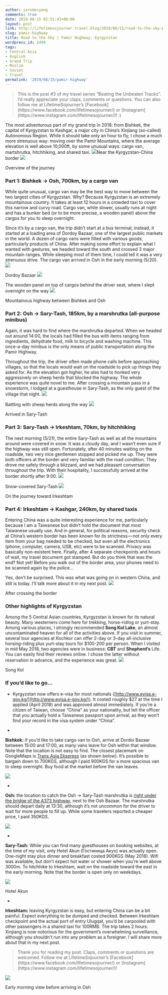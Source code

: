 ```yaml
---
author: jeromecyang
comments: true
date: 2019-08-15 02:51:43+00:00
layout: post
link: http://lifetimesojourner.travel.blog/2019/08/15/road-to-the-sky-pamir-highway-kyrgyzstan/
slug: pamir-highway
title: Road to the Sky | Pamir Highway, Kyrgyzstan
wordpress_id: 2499
tags:
- Central Asia
- English
- Grand Trip
- Muslim
- Soviet
- Travel
permalink: '2019/08/15/pamir-highway'
---
```


<blockquote>This is the post #3 of my travel series “Beating the Unbeaten Tracks”. I’d really appreciate your claps, comments or questions. You can also follow me at LifetimeSojourner’s [Facebook](https://www.facebook.com/lifetimesojourner/) or [Instagram](https://www.instagram.com/lifetimesojourner/)! :)</blockquote>


The most adventurous part of my grand trip in 2018: from Bishkek, the capital of Kyrgyzstan to Kashgar, a major city in China’s Xinjiang (so-called) Autonomous Region. While it should take only an hour to fly, I chose a much more strenuous way: moving over the Pamir Mountains, where the average elevation is well above 10,000ft, by some unusual ways: cargo van, martshrutka, hitchhiking, and shared taxi.
![](https://cdn-images-1.medium.com/max/800/0*1BKgp1EAAoYuIKtK)Near the Kyrgyzstan-China border
![](http://lifetimesojournertravel.files.wordpress.com/2019/08/5214d-0osstdbzlbmvhww2o.png)

Overview of the journey


### Part 1: Bishkek -> Osh, 700km, by a cargo van


While quite unusual, cargo van may be the best way to move between the two largest cities of Kyrgyzstan. Why? Because Kyrgyzstan is an extremely mountainous country. It takes at least 12 hours in a crowded taxi to cover this narrow and curvy road. Cargo van, while slower, usually runs at night and has a bunker bed (or to be more precise, a wooden panel) above the cargos for you to sleep overnight.

Since it’s by a cargo van, the trip didn’t start at a bus terminal; instead, it started at a loading area of Dordoy Bazaar, one of the largest public markets in the world. A dozen of cargo vans were filled with various goods, particularly products of China. After making some effort to explain what I wanted with gestures, we headed toward the south and crossed 3 major mountain ranges. While sleeping most of them time, I could tell it was a very strenuous drive. The cargo van arrived in Osh in the early morning (5/20).
![](https://cdn-images-1.medium.com/max/800/0*_f9mwLfyjANS8B1t)

Dordoy Bazaar
![](https://cdn-images-1.medium.com/max/800/0*DNcqvfhPm7X884oN)

The wooden panel on top of cargos behind the driver seat, where I slept overnight on the way
![](https://cdn-images-1.medium.com/max/800/0*H-8fqEGj-DxNyH-M)

Mountainous highway between Bishkek and Osh


### Part 2: Osh -> Sary-Tash, 185km, by a marshrutka (all-purpose minibus)


Again, it was hard to find where the marshrutka departed. When we headed out around 14:00, the locals had filled the bus with items ranging from ingredients, dehydrate food, milk to bicycle and washing machine. This once-a-day minibus is the only means of public transportation along the Pamir Highway.

Throughout the trip, the driver often made phone calls before approaching villages, so that the locals would wait on the roadside to pick up things they asked for. As the elevation got higher, he also had to honked very aggressively on sheep herds that blocked the highway. The whole experience was quite novel to me. After crossing a mountain pass in a snowstorm, I lodged at a guesthouse in Sary-Tash, as the only guest of the village that night.
![](https://cdn-images-1.medium.com/max/800/0*LtIkHiblsbkbwwhB)

Battling with sheep herds along the way
![](https://cdn-images-1.medium.com/max/800/0*2jRKs8RN5suvbDJb)

Arrived in Sary-Tash


### Part 3: Sary-Tash -> Irkeshtam, 70km, by hitchhiking


The next morning (5/21), the entire Sary-Tash as well as all the mountains around were covered in snow. It was a cloudy day, and I wasn’t even sure if the highway was still open. Fortunately, after 40 minutes waiting on the roadside, two very nice gentlemen stopped and picked me up. They were both officers at the border and very familiar with the road condition. They drove me safely through a blizzard, and we had pleasant conversation throughout the trip. With their hospitality, I successfully arrived at the border shortly after 9:00.
![](https://cdn-images-1.medium.com/max/800/0*L7dHVrrWG4JP6Mz3)

Snow-covered Sary-Tash
![](https://cdn-images-1.medium.com/max/800/0*Yt2IjbNWeTgaTecR)

On the journey toward Irkeshtam


### Part 4: Irkeshtam -> Kashgar, 240km, by shared taxis


Entering China was a quite interesting experience for me, particularly because I am a Taiwanese but didn’t hold the document that most Taiwanese usually use. And in general, for political reasons, security check at China’s western border has been known for its strictness — not only every item from your bag needed to be checked, but even all the electronics (phone, computer, camera, USB, etc) were to be scanned. Privacy was basically non-existent here. Finally, after 4 separate checkpoints and hours of wait, my travel document got stamped. But do you think that was the end? Not yet! Before you walk out of the border area, your phones need to be scanned again by the police…

Yes, don’t be surprised. This was what was going on in western China, and still is today. I’ll talk more about it in my next post.
![](https://cdn-images-1.medium.com/max/800/0*Lm-CrxnZnct7DbF4)

After crossing the border


### Other highlights of Kyrgyzstan


Among the 5 Central Asian countries, Kyrgyzstan is known for its natural beauty. Many westerners come here for trekking, horse-riding or yurt-stay. Among various places, I strongly recommended **Song Kol Lake**, an almost uncontaminated heaven for all of the activities above. If you visit in summer, several tour agencies at Kochkor can offer 2-day or 3-day all-inclusive horsing-riding plus yurt-stay tours for $100-200 per person. When I visited in mid May 2018, two agencies were in business: **CBT** and **Shepherd’s** Life. You can easily find their reviews online. I chose the latter without reservation in advance, and the experience was great.
![](https://cdn-images-1.medium.com/max/800/0*Hosqe7YUht_yk9Ga)

Song Kol


### If you’d like to go…





 	
  * Kyrgyzstan now offers e-visa for most nationals ([http://www.evisa.e-gov.kg/](http://www.evisa.e-gov.kg/)). It costed roughly $27 at the time I applied (April 2018) and was approved almost immediately. If you’re a citizen of Taiwan, choose “China” as your nationality, but tell the officer that you actually hold a Taiwanese passport upon arrival, as they won’t find your record in the visa system under “China”.

 	
  * 
**Bishkek:** if you’d like to take cargo van to Osh, arrive at Dordoi Bazaar between 15:00 and 17:00, as many vans leave for Osh within that window. Note that the location is not easy to find. The closest placemark on GoogleMaps is [Trans Asia Ekspress](https://goo.gl/maps/E6YnzjJDguZMYqiAA) (as shown below). It’s possible to bargain down to 700KGS, although I paid 900KGS for a more spacious van to sleep overnight. Buy food at the market before the van leaves.


![](http://lifetimesojournertravel.files.wordpress.com/2019/08/3eb2e-1ww8ksioev6fn5mw9k-xmrq.png)



 	
  * 
**Osh:** the location to catch the Osh -> Sary-Tash marshrutka is [right under the bridge of the A373 highway](https://goo.gl/maps/gqLRWY9nxa2bLAwP6), next to the Osh Bazaar. The marshrutka should depart daily at 13:30, although it’s not uncommon for the driver to wait for more people to fill up. While some travelers reported a cheaper price, I paid 350KGS.


![](http://lifetimesojournertravel.files.wordpress.com/2019/08/aa976-11_gl2agr30l31x1jwez9fq.png)



 	
  * 
**Sary-Tash:** While you can find many guesthouses on booking websites, at the time of my visit, only Hotel Akun (Гостиница Акун) was actually open. One-night stay plus dinner and breakfast costed 900KGS (May 2018). Wifi was available, but don’t expect hot water or shower when you’re well above 3000m. To hitchhike to Irkeshtam, wait on the roadside toward the east in the early morning. Note that the border is open only on weekdays.


![](https://cdn-images-1.medium.com/max/800/0*CFVEWkP0IzZ3GVK-)

Hotel Akun



 	
  * 
**Irkeshtam:** leaving Kyrgyzstan is easy, but entering China can be a bit painful. Expect everything to be dumped and checked. Between Irkeshtam checkpoint and the actual port of entry Ulugqat, you’d be carpooled with other passengers in a shared taxi for 100RMB. The trip takes 2 hours. Xinjiang is now notorious for the government’s overwhelming surveillance, although you shouldn’t run into any problem as a foreigner. I will share more about that in my next post.




<blockquote>Thank you for reading my post. Claps, comments or questions are welcomed. Follow me at LifetimeSojourner’s [Facebook](https://www.facebook.com/lifetimesojourner/) or [Instagram](https://www.instagram.com/lifetimesojourner/)!</blockquote>


![](https://cdn-images-1.medium.com/max/800/0*ABpg2uSfyNN_ow4i)

Early morning view before arriving in Osh

